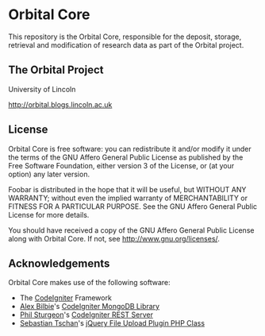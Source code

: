# Orbital Core

This repository is the Orbital Core, responsible for the deposit, storage, retrieval and modification of research data as part of the Orbital project.

## The Orbital Project

University of Lincoln

http://orbital.blogs.lincoln.ac.uk

## License

Orbital Core is free software: you can redistribute it and/or modify it under the terms of the GNU Affero General Public License as published by the Free Software Foundation, either version 3 of the License, or (at your option) any later version.

Foobar is distributed in the hope that it will be useful, but WITHOUT ANY WARRANTY; without even the implied warranty of MERCHANTABILITY or FITNESS FOR A PARTICULAR PURPOSE. See the GNU Affero General Public License for more details.

You should have received a copy of the GNU Affero General Public License along with Orbital Core. If not, see <http://www.gnu.org/licenses/>.

## Acknowledgements

Orbital Core makes use of the following software:

* The [CodeIgniter](http://codeigniter.com/) Framework
* [Alex Bilbie](http://httpster.org/)'s [CodeIgniter MongoDB Library](https://github.com/alexbilbie/codeigniter-mongodb-library)
* [Phil Sturgeon](http://philsturgeon.co.uk/)'s [CodeIgniter REST Server](https://github.com/philsturgeon/codeigniter-restserver)
* [Sebastian Tschan](http://blueimp.net)'s [jQuery File Upload Plugin PHP Class](https://github.com/blueimp/jQuery-File-Upload)